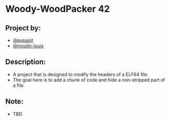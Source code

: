 # Woody-WoodPacker 42
## Project by:
- [@pypajot](https://github.com/pypajot)
- [@moulin-louis](https://github.com/moulin-louis)
## Description:
- A project that is designed to modify the headers of a ELF64 file.
- The goal here is to add a chunk of code and hide a non-stripped part of a file.
## Note:
- TBD
